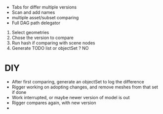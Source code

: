 
* Tabs for differ multiple versions
* Scan and add names
* multiple asset/subset comparing
* Full DAG path delegator

1. Select geometries
2. Chose the version to compare
3. Run hash if comparing with scene nodes
4. Generate TODO list or objectSet ? NO

# DIY
* After first comparing, generate an objectSet to log the difference
* Rigger working on adopting changes, and remove meshes from that set if done
* Work interrupted, or maybe newer version of model is out
* Rigger compares again, with new version
*
